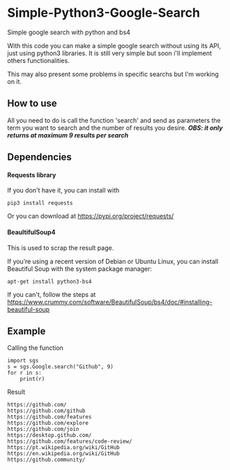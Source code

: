# Simple-Python3-Google-Search
Simple google search with python and bs4

With this code you can make a simple google search without using its API, just using python3 libraries. It is still very simple but soon i'll implement others functionalities. 

This may also present some problems in specific searchs but I'm working on it.

## How to use

All you need to do is call the function 'search' and send as parameters the term you want to search and the number of results you desire. ***OBS: it only returns at maximum 9 results per search***

## Dependencies

#### Requests library

If you don't have it, you can install with 

```
pip3 install requests
```

Or you can download at https://pypi.org/project/requests/

#### BeaultifulSoup4

This is used to scrap the result page. 

If you’re using a recent version of Debian or Ubuntu Linux, you can install Beautiful Soup with the system package manager:

```
apt-get install python3-bs4
```

If you can't, follow the steps at https://www.crummy.com/software/BeautifulSoup/bs4/doc/#installing-beautiful-soup

## Example

Calling the function

```
import sgs
s = sgs.Google.search("Github", 9)
for r in s:
	print(r)
```

Result

```
https://github.com/
https://github.com/github
https://github.com/features
https://github.com/explore
https://github.com/join
https://desktop.github.com/
https://github.com/features/code-review/
https://pt.wikipedia.org/wiki/GitHub
https://en.wikipedia.org/wiki/GitHub
https://github.community/
```
